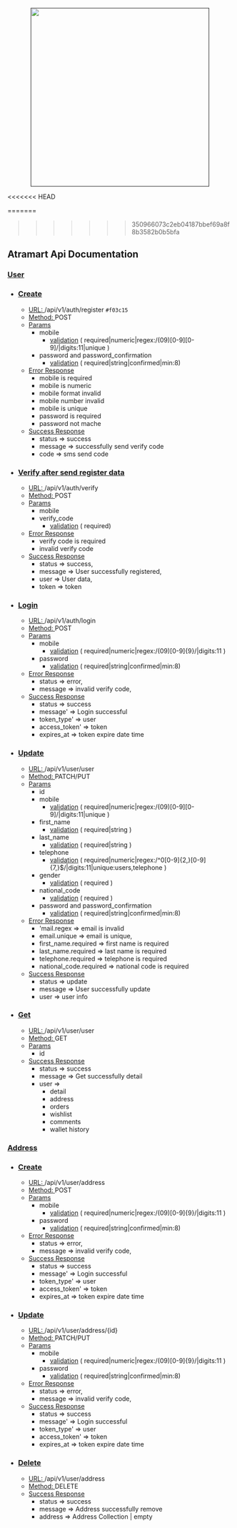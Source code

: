 <p align="center"><a href=""><img src="https://www.atramart.com/uploads/images/variables/atramart_logo.png" width="400"></a></p>

<<<<<<< HEAD

=======
>>>>>>> 350966073c2eb04187bbef69a8f8b3582b0b5bfa
## Atramart Api Documentation
### [User]()
  - ### [Create]()
    - [URL: ]() /api/v1/auth/register `#f03c15`
    - [Method: ]() POST
    - [Params]()
      - mobile
        - [validation]() ( required|numeric|regex:/(09)[0-9][0-9]/|digits:11|unique )
      - password and password_confirmation
        - [validation]() ( required|string|confirmed|min:8)
    - [Error Response]()
      - mobile is required
      - mobile is numeric
      - mobile format invalid
      - mobile number invalid
      - mobile is unique
      - password is required
      - password not mache
    - [Success Response]()
      - status => success
      - message => successfully send verify code
      - code => sms send code
  - ### [Verify after send register data]()
      - [URL: ]() /api/v1/auth/verify
      - [Method: ]() POST
      - [Params]()
          - mobile
          - verify_code
              - [validation]() ( required)
      - [Error Response]()
          - verify code is required
          - invalid verify code
      - [Success Response]()
          - status => success,
          - message => User successfully registered,
          - user => User data,
          - token => token
  - ### [Login]()
    - [URL: ]() /api/v1/auth/login
    - [Method: ]() POST
    - [Params]()
        - mobile
            - [validation]() ( required|numeric|regex:/(09)[0-9]{9}/|digits:11 )
        - password
            - [validation]() ( required|string|confirmed|min:8)
    - [Error Response]()
        - status => error,
        - message => invalid verify code,
    - [Success Response]()
        - status => success
        - message' => Login successful
        - token_type' => user
        - access_token' => token
        - expires_at => token expire date time
  - ### [Update]()
    - [URL: ]() /api/v1/user/user
    - [Method: ]() PATCH/PUT
    - [Params]()
        - id
        - mobile
            - [validation]() ( required|numeric|regex:/(09)[0-9][0-9]/|digits:11|unique )
        - first_name
            - [validation]() ( required|string )
        - last_name
            - [validation]() ( required|string )
        - telephone
            - [validation]() ( required|numeric|regex:/^0[0-9]{2,}[0-9]{7,}$/|digits:11|unique:users,telephone )
        - gender
            - [validation]() ( required )
        - national_code
            - [validation]() ( required )
        - password and password_confirmation
            - [validation]() ( required|string|confirmed|min:8)
    - [Error Response]()
        - 'mail.regex => email is invalid
        - email.unique => email is unique,
        - first_name.required => first name is required
        - last_name.required => last name is required
        - telephone.required => telephone is required
        - national_code.required => national code is required
    - [Success Response]()
        - status => update
        - message => User successfully update
        - user => user info
  - ### [Get]()
    - [URL: ]() /api/v1/user/user
    - [Method: ]() GET
    - [Params]()
        - id
    - [Success Response]()
        - status => success
        - message => Get successfully detail
        - user => 
          - detail
          - address
          - orders
          - wishlist
          - comments
          - wallet history
### [Address]()
  - ### [Create]()
    - [URL: ]() /api/v1/user/address
    - [Method: ]() POST
    - [Params]()
        - mobile
            - [validation]() ( required|numeric|regex:/(09)[0-9]{9}/|digits:11 )
        - password
            - [validation]() ( required|string|confirmed|min:8)
    - [Error Response]()
        - status => error,
        - message => invalid verify code,
    - [Success Response]()
        - status => success
        - message' => Login successful
        - token_type' => user
        - access_token' => token
        - expires_at => token expire date time
  - ### [Update]()
    - [URL: ]() /api/v1/user/address/{id}
    - [Method: ]() PATCH/PUT
    - [Params]()
        - mobile
            - [validation]() ( required|numeric|regex:/(09)[0-9]{9}/|digits:11 )
        - password
            - [validation]() ( required|string|confirmed|min:8)
    - [Error Response]()
        - status => error,
        - message => invalid verify code,
    - [Success Response]()
        - status => success
        - message' => Login successful
        - token_type' => user
        - access_token' => token
        - expires_at => token expire date time
  - ### [Delete]()
      - [URL: ]() /api/v1/user/address
      - [Method: ]() DELETE
      - [Success Response]()
        - status => success
        - message => Address successfully remove
        - address => Address Collection | empty
       
